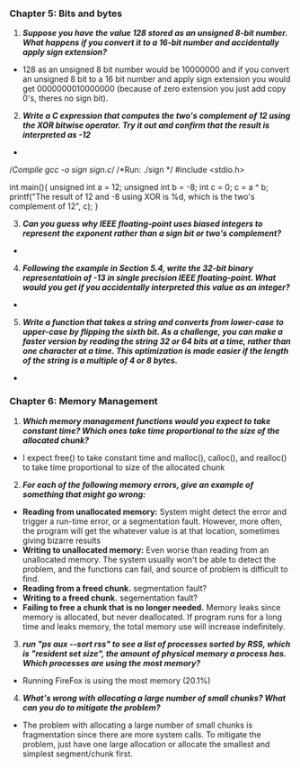### Chapter 5: Bits and bytes


1. _**Suppose you have the value 128 stored as an unsigned 8-bit number. What happens if you convert it to a 16-bit number and accidentally apply sign extension?**_
  *  128 as an unsigned 8 bit number would be 10000000 and if you convert an unsigned 8 bit to a 16 bit number and apply sign extension you would get 0000000010000000 (because of zero extension you just add copy 0's, theres no sign bit).

2. _**Write a C expression that computes the two's complement of 12 using the XOR bitwise operator. Try it out and confirm that the result is interpreted as -12**_
  * 
/*Compile gcc -o sign sign.c*/
/*Run: ./sign */
#include <stdio.h>

int main(){
	unsigned int a = 12;
	unsigned int b = -8;
	int c = 0;
	c = a ^ b;
	printf("The result of 12 and -8 using XOR is %d, which is the two's complement of 12", c);
}
  
3. _**Can you guess why IEEE floating-point uses biased integers to represent the exponent rather than a sign bit or two's complement?**_
  * 

4. _**Following the example in Section 5.4, write the 32-bit binary representatioin of -13 in single precision IEEE floating-point. What would you get if you accidentally interpreted this value as an integer?**_
  * 
  
5. _**Write a function that takes a string and converts from lower-case to upper-case by flipping the sixth bit. As a challenge, you can make a faster version by reading the string 32 or 64 bits at a time, rather than one character at a time. This optimization is made easier if the length of the string is a multiple of 4 or 8 bytes.**_
  *



### Chapter 6: Memory Management


1. _**Which memory management functions would you expect to take constant time? Which ones take time proportional to the size of the allocated chunk?**_
  * I expect free() to take constant time and malloc(), calloc(), and realloc() to take time proportional to size of the allocated chunk
  
2. _**For each of the following memory errors, give an example of something that might go wrong:**_
  * **Reading from unallocated memory:** System might detect the error and trigger a run-time error, or a segmentation fault. However, more often, the program will get the whatever value is at that location, sometimes giving bizarre results
  * **Writing to unallocated memory:** Even worse than reading from an unallocated memory. The system usually won't be able to detect the problem, and the functions can fail, and source of problem is difficult to find.
  * **Reading from a freed chunk.** segmentation fault?
  * **Writing to a freed chunk.** segementation fault?
  * **Failing to free a chunk that is no longer needed.** Memory leaks since memory is allocated, but never deallocated. If program runs for a long time and leaks memory, the total memory use will increase indefinitely.
  
3. _**run "ps aux --sort rss" to see a list of processes sorted by RSS, which is "resident set size", the amount of physical memory a process has. Which processes are using the  most memory?**_
  * Running FireFox is using the most memory (20.1%)
  
4. _**What's wrong with allocating a large number of small chunks? What can you do to mitigate the problem?**_
  * The problem with allocating a large number of small chunks is fragmentation since there are more system calls. To mitigate the problem, just have one large allocation or allocate the smallest and simplest segment/chunk first. 
  

